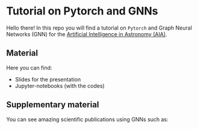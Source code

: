 # Tutorial on Pytorch and GNNs

Hello there! In this repo you will find a tutorial on `Pytorch` and
Graph Neural Networks (GNN) for the
[Artificial Intelligence in Astronomy (AIA)](https://aiaseminars.com/).

## Material

Here you can find:

* Slides for the presentation
* Jupyter-notebooks (with the codes)

## Supplementary material

You can see amazing scientific publications using GNNs such as: